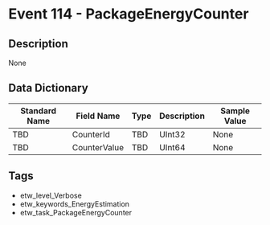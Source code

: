 # Event 114 - PackageEnergyCounter

## Description
None

## Data Dictionary
|Standard Name|Field Name|Type|Description|Sample Value|
|---|---|---|---|---|
|TBD|CounterId|TBD|UInt32|None|None|
|TBD|CounterValue|TBD|UInt64|None|None|

## Tags
* etw_level_Verbose
* etw_keywords_EnergyEstimation
* etw_task_PackageEnergyCounter